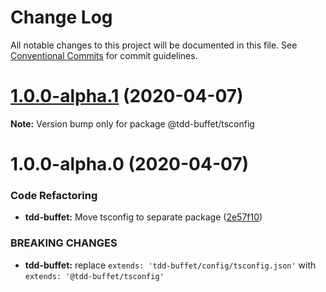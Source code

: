 # Change Log

All notable changes to this project will be documented in this file.
See [Conventional Commits](https://conventionalcommits.org) for commit guidelines.

# [1.0.0-alpha.1](https://github.com/NiGhTTraX/tdd-buffet/compare/@tdd-buffet/tsconfig@1.0.0-alpha.0...@tdd-buffet/tsconfig@1.0.0-alpha.1) (2020-04-07)

**Note:** Version bump only for package @tdd-buffet/tsconfig





# 1.0.0-alpha.0 (2020-04-07)


### Code Refactoring

* **tdd-buffet:** Move tsconfig to separate package ([2e57f10](https://github.com/NiGhTTraX/tdd-buffet/commit/2e57f10))


### BREAKING CHANGES

* **tdd-buffet:** replace `extends: 'tdd-buffet/config/tsconfig.json'` with
`extends: '@tdd-buffet/tsconfig'`
